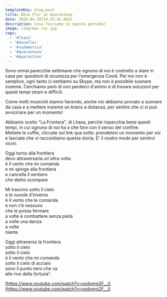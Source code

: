 ```yaml
---
templateKey: blog-post
title: Dōna Flor in Quarantena
date: 2020-04-16T14:25:42.662Z
description: Cosa facciamo in questo periodo?
image: /img/max rec.jpg
tags:
  - '#lhasa'
  - '#donaflor'
  - '#sudamerica'
  - '#quarantena'
  - '#quarantine'
---
```

Sono ormai parecchie settimane che ognuno di noi è costretto a stare in casa per questioni di sicurezza per l'emergenza Covid. Per noi non è semplice, ogni tanto ci sentiamo su Skype, ma non è possibile suonare insieme. Cerchiamo però di non perderci d'animo e di trovare soluzioni per questi tempi strani e difficili. 

Come molti musicisti stanno facendo, anche noi abbiamo provato a suonare da casa e a mettere insieme un brano a distanza, per sentire che ci si può avvicinare per un momento! 

Abbiamo scelto "La Frontera", di Lhasa, perchè rispecchia bene questi tempi, in cui ognuno di noi ha a che fare con il senso del confine.\
Mettete le cuffie, cliccate sul link qua sotto: prendetevi un momento per voi e lasciate che vi raccontiamo questa storia. E' il nostro modo per sentirci vicini.

Oggi torno alla frontiera\
devo attraversarla un'altra volta\
è il vento che mi comanda\
e mi spinge alla frontiera\
e cancella il sentiero\
che dietro scompare

Mi trascino sotto il cielo\
e le nuvole d’inverno\
è il vento che le comanda\
e non c’è nessuno\
che le possa fermare\
a volte è combattere senza pietà\
a volte una danza\
a volte\
niente

Oggi attraverso la frontiera\
sotto il cielo\
sotto il cielo\
è il vento che mi comanda\
sotto il cielo di acciaio\
sono il punto nero che va\
alle rive della fortuna”.

[https://www.youtube.com/watch?v=xodomg2F__I](https://www.youtube.com/watch?v=xodomg2F__I)
